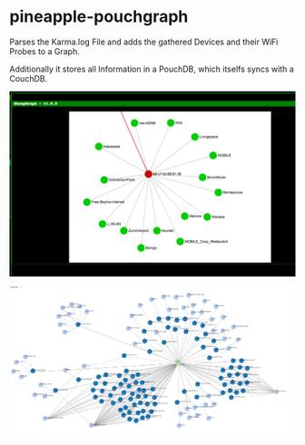 # pineapple-pouchgraph

Parses the Karma.log File and adds the gathered Devices and their WiFi Probes to a Graph.

Additionally it stores all Information in a PouchDB, which itselfs syncs with a CouchDB.

![Alt text](https://raw.githubusercontent.com/rainbat/pineapple-pouchgraph/master/pouchgraph/screenshots/shot1.png "Screenshot 1")


![Alt text](https://raw.githubusercontent.com/rainbat/pineapple-pouchgraph/master/pouchgraph/screenshots/shot2.png "Screenshot 1")
